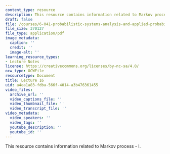 ```yaml
---
content_type: resource
description: This resource contains information related to Markov process - I.
draft: false
file: /courses/6-041-probabilistic-systems-analysis-and-applied-probability-fall-2010/a4ea1a83fdba566f4014a3b476361455_MIT6_041F10_L16.pdf
file_size: 370127
file_type: application/pdf
image_metadata:
  caption: ''
  credit: ''
  image-alt: ''
learning_resource_types:
- Lecture Notes
license: https://creativecommons.org/licenses/by-nc-sa/4.0/
ocw_type: OCWFile
resourcetype: Document
title: Lecture 16
uid: a4ea1a83-fdba-566f-4014-a3b476361455
video_files:
  archive_url: ''
  video_captions_file: ''
  video_thumbnail_file: ''
  video_transcript_file: ''
video_metadata:
  video_speakers: ''
  video_tags: ''
  youtube_description: ''
  youtube_id: ''
---
```

This resource contains information related to Markov process - I.